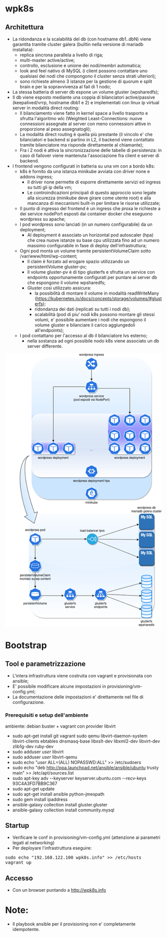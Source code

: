 # wpk8s 

## Architettura
* La ridondanza e la scalabilità del db (con hostname db1..dbN) viene garantita tramite cluster galera (builtin nella versione di mariadb installata):
  * replica sincrona parallela a livello di riga;
  * multi-master active/active;
  * controllo, esclusione e unione dei nodi/membri automatica;
  * look and feel nativo di MySQL (i client possono contattare uno qualsiasi dei nodi che compongono il cluster senza strati ulteriori);
  * sono richieste almeno 3 istanze per la gestione di quorum e split brain e per la sopravvivenza al fail di 1 nodo;
* La stessa batteria di server db espone un volume gluster (wpsharedfs); 
* Il db viene esposto mediante una coppia di bilanciatori active/passive (keepalived/vrrp, hostname dbb1 e 2) e implementati con linux ip virtual server in modalità direct routing:
  * Il bilanciamento viene fatto in kernel space a livello trasporto e sfrutta l'algoritmo wlc (Weighted Least-Connections: nuove connessioni assegnate al server con meno connessioni attive in proporzione al peso assegnatogli);
  * La modalità direct routing è quella più prestante (il vincolo e' che bilanciatori e backend si parlino in L2, il backend viene contattato tramite bilanciatore ma risponde direttamente al chiamante);
  * Fra i 2 nodi è attiva la sincronizzazione delle tabelle di persistenza: in caso di failover viene mantenuta l'associazione fra client e server di backend.
* I frontend vengono configurati in batteria su una vm con a bordo k8s: 
  * k8s è fornito da una istanza minikube avviata con driver none e addons ingress;
    * Il driver none permette di esporre direttamente servizi ed ingress su tutti gli ip della vm;
    * Le controindicazioni principali di questo approccio sono legate alla sicurezza (minikube deve girare come utente root) e alla mancanza di meccanismi built-in per limitare le risorse utilizzate;
  * Il punto di ingresso del frontend è un ingress che proxa le richieste a dei service nodePort esposti dai container docker che eseguono wordpress su apache;
  * I pod wordpress sono lanciati (in un numero configurabile) da un deployment;
    * Al deployment è associato un horizontal pod autoscaler (hpa) che crea nuove istanze su base cpu utilizzata fino ad un numero massimo configurabile in fase di deploy dell'infrastruttura;
  * Ogni pod monta un volume tramite persistentVolumeClaim sotto /var/www/html/wp-content;
    * Il claim è forzato ad erogare spazio utilizzando un persistentVolume gluster-pv;
    * Il volume gluster-pv è di tipo glusterfs e sfrutta un service con endpoints opportunamente configurati per puntare ai server db che espongono il volume wpsharedfs;
    * Gluster così utilizzato assicura:
      * la possibilità di montare il volume in modalità readWriteMany (https://kubernetes.io/docs/concepts/storage/volumes/#glusterfs);
      * ridondanza dei dati (replicati su tutti i nodi db);
      * scalabilità (pod di piu' nodi k8s possono montare gli stessi volumi, e' possibile aumentare i nodi che espongono il volume gluster e bilanciare il carico aggiungedoli all'endpoints);
  * I pod contattano per l'accesso al db il bilanciatore lvs esterno;
    * nella sostanza ad ogni possibile nodo k8s viene associato un db server differente.

![Architecture](https://github.com/tappof/wpk8s/blob/master/images/wpk8s.png)

# Bootstrap
## Tool e parametrizzazione
* L'intera infrastruttura viene costruita con vagrant e provisionata con ansible; 
* E' possibile modificare alcune impostazioni in provisioning/vm-config.yml;
* La documentazione delle impostazioni e' direttamente nel file di configurazione.

### Prerequisiti e setup dell'ambiente
ambiente: debian buster + vagrant con provider libvirt 
* sudo apt-get install git vagrant sudo qemu libvirt-daemon-system libvirt-clients ebtables dnsmasq-base libxslt-dev libxml2-dev libvirt-dev zlib1g-dev ruby-dev
* sudo adduser *user* libvirt
* sudo adduser *user* libvirt-qemu
* sudo echo "*user* ALL=(ALL) NOPASSWD:ALL" >> /etc/sudoers 
* sudo echo "deb http://ppa.launchpad.net/ansible/ansible/ubuntu trusty main" >> /etc/apt/sources.list
* sudo apt-key adv --keyserver keyserver.ubuntu.com --recv-keys 93C4A3FD7BB9C367
* sudo apt-get update
* sudo apt-get install ansible python-jmespath
* sudo gem install ipaddress
* ansible-galaxy collection install gluster.gluster
* ansible-galaxy collection install community.mysql

## Startup
* Verificare le conf in provisioning/vm-config.yml (attenzione ai parametri legati al networking)
* Per deployare l'infrastruttura eseguire:
<pre>
sudo echo "192.168.122.100 wpk8s.info" >> /etc/hosts
vagrant up
</pre>

## Accesso
* Con un browser puntando a http://wpk8s.info

# Note:
* Il playbook ansible per il provisioning non e' completamente idempotente.

